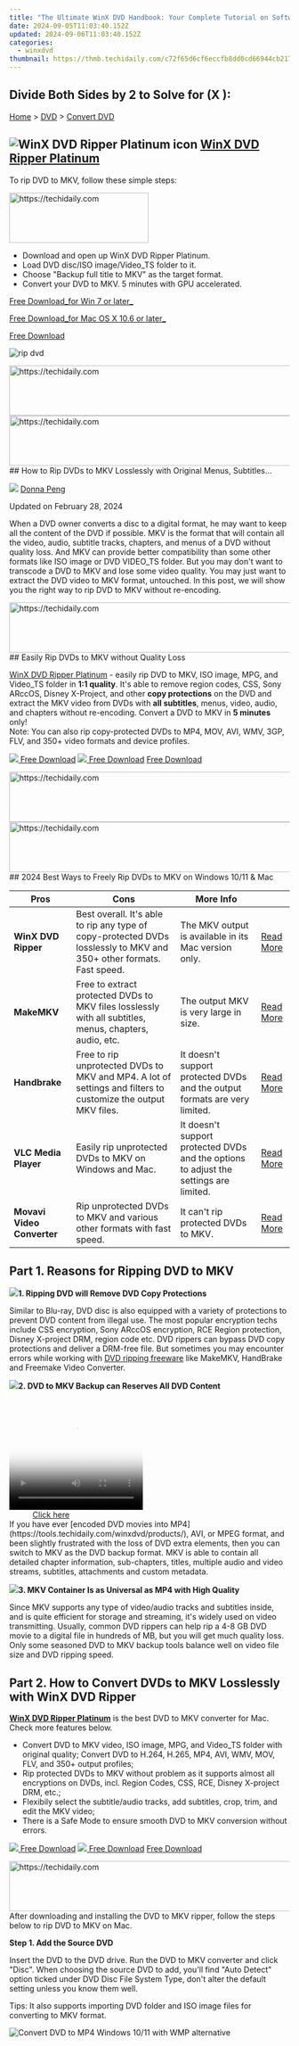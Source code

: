 ```yaml
---
title: "The Ultimate WinX DVD Handbook: Your Complete Tutorial on Software Utilization and Features"
date: 2024-09-05T11:03:40.152Z
updated: 2024-09-06T11:03:40.152Z
categories:
  - winxdvd
thumbnail: https://thmb.techidaily.com/c72f65d6cf6eccfb8dd0cd66944cb2172744b7375f3b2c967f4222ce690bc4fc.jpg
---
```


## Divide Both Sides by 2 to Solve for \(X \):

[Home](https://tools.techidaily.com/winxdvd/products/) \> [DVD](https://tools.techidaily.com/winxdvd/products/) \> [Convert DVD](https://tools.techidaily.com/winxdvd/products/)

## ![WinX DVD Ripper Platinum icon](https://www.winxdvd.com/resource/../seoimg/icon2.png) [WinX DVD Ripper Platinum](https://tools.techidaily.com/winxdvd/products/)   
To rip DVD to MKV, follow these simple steps: 
<!-- affiliate ads begin -->
<a href="https://aligracehair.sjv.io/c/5597632/2135398/19272" target="_top" id="2135398">
  <img src="//a.impactradius-go.com/display-ad/19272-2135398" border="0" alt="https://techidaily.com" width="250" height="90"/>
</a>
<img height="0" width="0" src="https://aligracehair.sjv.io/i/5597632/2135398/19272" style="position:absolute;visibility:hidden;" border="0" />
<!-- affiliate ads end -->

* Download and open up WinX DVD Ripper Platinum.
* Load DVD disc/ISO image/Video\_TS folder to it.
* Choose "Backup full title to MKV" as the target format.
* Convert your DVD to MKV. 5 minutes with GPU accelerated.

[Free Download_for Win 7 or later_](https://tools.techidaily.com/winxdvd/products/) 

[Free Download_for Mac OS X 10.6 or later_](https://tools.techidaily.com/winxdvd/products/) 

[Free Download](https://tools.techidaily.com/winxdvd/products/) 

![rip dvd](https://www.winxdvd.com/resource/../seo-img/general-img/seobanner-dvd.png) 

<!-- affiliate ads begin -->
<a href="https://wigfever.sjv.io/c/5597632/2014851/22899" target="_top" id="2014851">
  <img src="//a.impactradius-go.com/display-ad/22899-2014851" border="0" alt="https://techidaily.com" width="728" height="90"/>
</a>
<img height="0" width="0" src="https://wigfever.sjv.io/i/5597632/2014851/22899" style="position:absolute;visibility:hidden;" border="0" />
<!-- affiliate ads end -->


<!-- affiliate ads begin -->
<a href="https://ephamedtechinc.pxf.io/c/5597632/2137203/26400" target="_top" id="2137203">
  <img src="//a.impactradius-go.com/display-ad/26400-2137203" border="0" alt="https://techidaily.com" width="728" height="90"/>
</a>
<img height="0" width="0" src="https://ephamedtechinc.pxf.io/i/5597632/2137203/26400" style="position:absolute;visibility:hidden;" border="0" />
<!-- affiliate ads end -->
## How to Rip DVDs to MKV Losslessly with Original Menus, Subtitles...

![](https://www.winxdvd.com/resource/../seo-img/general-img/face-dp-111.png) [Donna Peng](https://tools.techidaily.com/winxdvd/products/) 

Updated on February 28, 2024 

When a DVD owner converts a disc to a digital format, he may want to keep all the content of the DVD if possible. MKV is the format that will contain all the video, audio, subtitle tracks, chapters, and menus of a DVD without quality loss. And MKV can provide better compatibility than some other formats like ISO image or DVD VIDEO\_TS folder. But you may don't want to transcode a DVD to MKV and lose some video quality. You may just want to extract the DVD video to MKV format, untouched. In this post, we will show you the right way to rip DVD to MKV without re-encoding.

<!-- affiliate ads begin -->
<a href="https://appsumo.8odi.net/c/5597632/2132160/7443" target="_top" id="2132160">
  <img src="//a.impactradius-go.com/display-ad/7443-2132160" border="0" alt="https://techidaily.com" width="600" height="90"/>
</a>
<img height="0" width="0" src="https://appsumo.8odi.net/i/5597632/2132160/7443" style="position:absolute;visibility:hidden;" border="0" />
<!-- affiliate ads end -->
## Easily Rip DVDs to MKV without Quality Loss 

[WinX DVD Ripper Platinum](https://tools.techidaily.com/winxdvd/products/) \- easily rip DVD to MKV, ISO image, MPG, and Video\_TS folder in **1:1 quality**. It's able to remove region codes, CSS, Sony ARccOS, Disney X-Project, and other **copy protections** on the DVD and extract the MKV video from DVDs with **all subtitles**, menus, video, audio, and chapters without re-encoding. Convert a DVD to MKV in **5 minutes** only!   
Note: You can also rip copy-protected DVDs to MP4, MOV, AVI, WMV, 3GP, FLV, and 350+ video formats and device profiles. 

[![](https://www.winxdvd.com/resource/../seoimg/win.png) Free Download](https://tools.techidaily.com/winxdvd/products/) [![](https://www.winxdvd.com/resource/../seoimg/mac.png) Free Download](https://tools.techidaily.com/winxdvd/products/) [Free Download](https://tools.techidaily.com/winxdvd/products/) 

<!-- affiliate ads begin -->
<a href="https://aidotcom.pxf.io/c/5597632/2134503/19576" target="_top" id="2134503">
  <img src="//a.impactradius-go.com/display-ad/19576-2134503" border="0" alt="https://techidaily.com" width="728" height="90"/>
</a>
<img height="0" width="0" src="https://aidotcom.pxf.io/i/5597632/2134503/19576" style="position:absolute;visibility:hidden;" border="0" />
<!-- affiliate ads end -->
<!-- affiliate ads begin -->
<a href="https://ephamedtechinc.pxf.io/c/5597632/2136622/26400" target="_top" id="2136622">
  <img src="//a.impactradius-go.com/display-ad/26400-2136622" border="0" alt="https://techidaily.com" width="728" height="90"/>
</a>
<img height="0" width="0" src="https://ephamedtechinc.pxf.io/i/5597632/2136622/26400" style="position:absolute;visibility:hidden;" border="0" />
<!-- affiliate ads end -->
## 2024 Best Ways to Freely Rip DVDs to MKV on Windows 10/11 & Mac

| Pros                       | Cons                                                                                                                 | More Info                                                                             |                                                          |
| -------------------------- | -------------------------------------------------------------------------------------------------------------------- | ------------------------------------------------------------------------------------- | -------------------------------------------------------- |
| **WinX DVD Ripper**        | Best overall. It's able to rip any type of copy-protected DVDs losslessly to MKV and 350+ other formats. Fast speed. | The MKV output is available in its Mac version only.                                  | [Read More](https://tools.techidaily.com/winxdvd/products/)      |
| **MakeMKV**                | Free to extract protected DVDs to MKV files losslessly with all subtitles, menus, chapters, audio, etc.              | The output MKV is very large in size.                                                 | [Read More](https://tools.techidaily.com/winxdvd/products/)   |
| **Handbrake**              | Free to rip unprotected DVDs to MKV and MP4\. A lot of settings and filters to customize the output MKV files.       | It doesn't support protected DVDs and the output formats are very limited.            | [Read More](https://tools.techidaily.com/winxdvd/products/) |
| **VLC Media Player**       | Easily rip unprotected DVDs to MKV on Windows and Mac.                                                               | It doesn't support protected DVDs and the options to adjust the settings are limited. | [Read More](https://tools.techidaily.com/winxdvd/products/)       |
| **Movavi Video Converter** | Rip unprotected DVDs to MKV and various other formats with fast speed.                                               | It can't rip protected DVDs to MKV.                                                   | [Read More](https://tools.techidaily.com/winxdvd/products/)    |

## Part 1\. Reasons for Ripping DVD to MKV

**![](https://www.winxdvd.com/resource/../seo-img/general-img/a11.png)1\. Ripping DVD will Remove DVD Copy Protections** 

Similar to Blu-ray, DVD disc is also equipped with a variety of protections to prevent DVD content from illegal use. The most popular encryption techs include CSS encryption, Sony ARccOS encryption, RCE Region protection, Disney X-project DRM, region code etc. DVD rippers can bypass DVD copy protections and deliver a DRM-free file. But sometimes you may encounter errors while working with [DVD ripping freeware](https://tools.techidaily.com/winxdvd/products/) like MakeMKV, HandBrake and Freemake Video Converter. 

**![](https://www.winxdvd.com/resource/../seo-img/general-img/a10.png)2\. DVD to MKV Backup can Reserves All DVD Content** 

<!-- affiliate ads begin -->
<span id="1304647">
					<video width="240" height="200" style="cursor:pointer"
           poster="//a.impactradius-go.com/display-clicktoplayimage/1304647.png"
           onclick="if(!this.playClicked){this.play();this.setAttribute('controls',true);this.playClicked=true;}">
	   <source src="//a.impactradius-go.com/display-ad/15852-1304647">
	   <img src="//a.impactradius-go.com/display-clicktoplayimage/1304647.png" style="border: none; height: 100%; width: 100%; object-fit: contain">
	</video>
	<div style="width:150px;text-align:center"><a href="javascript:window.open(decodeURIComponent('https%3A%2F%2Fthefitville.pxf.io%2Fc%2F5597632%2F1304647%2F15852'), '_blank');void(0);">Click here</a></div>
</span>
<img height="0" width="0" src="https://imp.pxf.io/i/5597632/1304647/15852" style="position:absolute;visibility:hidden;" border="0" />
<!-- affiliate ads end -->
If you have ever [encoded DVD movies into MP4](https://tools.techidaily.com/winxdvd/products/), AVI, or MPEG format, and been slightly frustrated with the loss of DVD extra elements, then you can switch to MKV as the DVD backup format. MKV is able to contain all detailed chapter information, sub-chapters, titles, multiple audio and video streams, subtitles, attachments and custom metadata.

**![](https://www.winxdvd.com/resource/../seo-img/general-img/a7.png)3\. MKV Container Is as Universal as MP4 with High Quality** 

Since MKV supports any type of video/audio tracks and subtitles inside, and is quite efficient for storage and streaming, it's widely used on video transmitting. Usually, common DVD rippers can help rip a 4-8 GB DVD movie to a digital file in hundreds of MB, but you will get much quality loss. Only some seasoned DVD to MKV backup tools balance well on video file size and DVD ripping speed.

## Part 2\. How to Convert DVDs to MKV Losslessly with WinX DVD Ripper

[**WinX DVD Ripper Platinum**](https://tools.techidaily.com/winxdvd/products/) is the best DVD to MKV converter for Mac. Check more features below.

* Convert DVD to MKV video, ISO image, MPG, and Video\_TS folder with original quality; Convert DVD to H.264, H.265, MP4, AVI, WMV, MOV, FLV, and 350+ output profiles;
* Rip protected DVDs to MKV without problem as it supports almost all encryptions on DVDs, incl. Region Codes, CSS, RCE, Disney X-project DRM, etc.;
* Flexibily select the subtitle/audio tracks, add subtitles, crop, trim, and edit the MKV video;
* There is a Safe Mode to ensure smooth DVD to MKV conversion without errors.

[![](https://www.winxdvd.com/resource/../seoimg/win.png) Free Download](https://tools.techidaily.com/winxdvd/products/) [![](https://www.winxdvd.com/resource/../seoimg/mac.png) Free Download](https://tools.techidaily.com/winxdvd/products/) [Free Download](https://tools.techidaily.com/winxdvd/products/) 

<!-- affiliate ads begin -->
<a href="https://unicoeye.pxf.io/c/5597632/2121331/18498" target="_top" id="2121331">
  <img src="//a.impactradius-go.com/display-ad/18498-2121331" border="0" alt="https://techidaily.com" width="728" height="90"/>
</a>
<img height="0" width="0" src="https://unicoeye.pxf.io/i/5597632/2121331/18498" style="position:absolute;visibility:hidden;" border="0" />
<!-- affiliate ads end -->
After downloading and installing the DVD to MKV ripper, follow the steps below to rip DVD to MKV on Mac.

**Step 1\. Add the Source DVD** 

 Insert the DVD to the DVD drive. Run the DVD to MKV converter and click "Disc". When choosing the source DVD to add, you'll find "Auto Detect" option ticked under DVD Disc File System Type, don't alter the default setting unless you know them well.

Tips: It also supports importing DVD folder and ISO image files for converting to MKV format.

![Convert DVD to MP4 Windows 10/11 with WMP alternative](https://www.winxdvd.com/resource/../seo-img/dvd-ripper/drp-interface-700.jpg) 

<!-- affiliate ads begin -->
<span id="1424529">
					<video width="864" height="1536" style="cursor:pointer"
           poster="//a.impactradius-go.com/display-clicktoplayimage/1424529.png"
           onclick="if(!this.playClicked){this.play();this.setAttribute('controls',true);this.playClicked=true;}">
	   <source src="//a.impactradius-go.com/display-ad/16446-1424529">
	   <img src="//a.impactradius-go.com/display-clicktoplayimage/1424529.png" style="border: none; height: 100%; width: 100%; object-fit: contain">
	</video>
	<div style="width:540px;text-align:center"><a href="javascript:window.open(decodeURIComponent('https%3A%2F%2Flaganoo.pxf.io%2Fc%2F5597632%2F1424529%2F16446'), '_blank');void(0);">Click here</a></div>
</span>
<img height="0" width="0" src="https://imp.pxf.io/i/5597632/1424529/16446" style="position:absolute;visibility:hidden;" border="0" />
<!-- affiliate ads end -->
**Step 2\. Choose MKV as Target Format**

After the DVD content is fully imported, the ripper will bypass copy protection and right check main title automatically. What you need to do is to define target format: Output Profile -> DVD Backup -> Backup full title to MKV. As the interface shows, it will back up all videos, audios and subtitles.

![Rip DVD to MKV without losing quality](https://www.winxdvd.com/resource/../seo-img/dvd-ripper/dvd-to-mkv-700.jpg) 

<!-- affiliate ads begin -->
<a href="https://appsumo.8odi.net/c/5597632/2123727/7443" target="_top" id="2123727">
  <img src="//a.impactradius-go.com/display-ad/7443-2123727" border="0" alt="https://techidaily.com" width="728" height="90"/>
</a>
<img height="0" width="0" src="https://appsumo.8odi.net/i/5597632/2123727/7443" style="position:absolute;visibility:hidden;" border="0" />
<!-- affiliate ads end -->
**Step 3\. Edit the MKV video (optional)**

 Click the Edit button, and then you'll be able to trim, crop, expand, and add external subtitle. For example, if the subtitles in the language you want is missing, you can click Subtitle> Enable subtitle > External subtitle file > "Add" to [add an external .srt file to DVD video](https://tools.techidaily.com/winxdvd/products/). 

![WinX DVD Ripper Platinum - Edit](https://www.winxdvd.com/resource/../seo-img/dvd-ripper/edit-add-external-subtitle-700.jpg) 

<!-- affiliate ads begin -->
<a href="https://zebaoaffiliateprogram.pxf.io/c/5597632/2137974/21526" target="_top" id="2137974">
  <img src="//a.impactradius-go.com/display-ad/21526-2137974" border="0" alt="https://techidaily.com" width="728" height="90"/>
</a>
<img height="0" width="0" src="https://zebaoaffiliateprogram.pxf.io/i/5597632/2137974/21526" style="position:absolute;visibility:hidden;" border="0" />
<!-- affiliate ads end -->
**Step 4\. Start DVD to MKV Ripping**

If you do not have other advanced and personalized settings, just hit "**RUN**" to beging DVD to MKV ripping. To ensure a stable DVD to MKV ripping process with no error, you're suggested to choose "**Safe Mode**".

**Sick of too Many Words? Watch YouTube Video Tutorial to Rip DVD to MKV**

_Disclaimer: Digiarty Software does not advocate ripping commercial DVDs for any illegal purpose. You're suggested to refer to the [DVD copyright laws](https://tools.techidaily.com/winxdvd/products/) in your country before doing so._ 

## Part 3\. How to Rip DVD to MKV with MakeMKV

[**MakeMKV**](https://www.makemkv.com/) is the first choice of many users when it comes to extracting MKV from a DVD without quality loss. This tool is specially designed to convert Blu-ray and DVD disc to MKV format. It will rip DVD to MKV with all video and audio tracks, chapters information, and all meta information. It works fast because it doesn't transcode video, just extract. More importantly, it's able to remove copy protections from DVD and Blu-ray discs, so that it's the best solution to free rip protected DVDs to MKV losslessly. 

The disadvantage is that it will export a super large MKV file. An lossless MKV file from a DVD will take about 4-8 GB. So make sure the hard drive on your computer has enough free space. 

Now let's download MakeMKV and learn how to convert DVD to MKV with MakeMKV.

**Step 1.** Insert target DVD into your DVD drive. Launch MakeMKV and click the DVD to hard drive button to import the DVD.

![Extract DVD to MKV with MakeMKV](https://www.winxdvd.com/resource/../seo-img/dvd-ripper/makemkv-open-dvd.jpg) 

**Step 2.** Select the titles, audios, and subtitles you want to preserve.

![Rip DVD to MKV with MakeMKV](https://www.winxdvd.com/resource/../seo-img/dvd-ripper/makemkv-select-titles-audios-subtitles.jpg) 

**Step 3.** Specify an output folder to store the resulting MKV file.

**Step 4.** Hit Make MKV button to begin ripping DVD to MKV. 

While ripping DVD with MakeMKV, you may encounter errors like DVD failed to open, backup option greyed out for DVD, A/V out of sync, crashes, missing beginning, etc. This is because MakeMKV doesn't support some copy protections. In this case, you can give WinX DVD Ripper a try. Among all the DVD rippers, WinX DVD Ripper is the strongest one to decrypt DVD. 

## Part 4\. How to Rip DVD to MKV with HandBrake

[**HandBrake**](https://handbrake.fr/) is one of the most puplar choices to free convert DVD to MKV and MP4 on Windows and Mac. It supports DVDs, Blu-rays, ISO images, Video\_TS folder, and various video files. You can use Handbrake to rip DVDs to MKV in HEVC, H.264, MPEG-4, and VP8/9\. It provides stable ripping performance and there are a lot of settings that help you adjust the output. There are also hardware encoder for MKV outputs that can deliver fast ripping speed. 

However, HandBrake can't handle copy-protected DVDs on its own. You need a third-party tool called libdvdcss for Handbrake to recognize encrypted discs. 

First of all, let's learn how to download and install libdvdcss for Handbrake:

* Go the [VideoLan official site](http://download.videolan.org/pub/libdvdcss/)and download the latest libdvdcss.
* After the libdvdcss-2.dll is downloaded, copy and paste it to the Handbrake folder in "C:\\Program Files\\HandBrake". Then you can use Handbrake to rip protected DVDs to MKV. If you're still not clear with the download process, see how to [install libdvdcss for Handbrake.](https://tools.techidaily.com/winxdvd/products/)

![Rip DVD to MKV with HandBrake and libdvdcss](https://www.winxdvd.com/resource/../seo-img/handbrake-troubleshoot-tips/libdvdcss.jpg) 

<!-- affiliate ads begin -->
<a href="https://ephamedtechinc.pxf.io/c/5597632/2137212/26400" target="_top" id="2137212">
  <img src="//a.impactradius-go.com/display-ad/26400-2137212" border="0" alt="https://techidaily.com" width="728" height="90"/>
</a>
<img height="0" width="0" src="https://ephamedtechinc.pxf.io/i/5597632/2137212/26400" style="position:absolute;visibility:hidden;" border="0" />
<!-- affiliate ads end -->
After you finish the installation of HandBrake and libdvdcss, you can follow the steps to rip DVD to MKV with HandBrake.

**Step 1.** Put target DVD to your optical drive. Open HandBrake and select your DVD. Then, HandBrake will scan DVD titles.

**Step 2.** Select the title and chapters you want to convert to MKV.

![Rip DVD to MKV with HandBrake](https://www.winxdvd.com/resource/../seo-img/dvd-ripper/rip-dvd-to-mkv-with-handbrake.jpg) 

**Step 3.** Click Preset > Matroska, and then choose a MKV format. You're commended to choose H.264 MKV 480p30 for NTSC DVD and H.264 MKV 576P25 for PAL DVD.

**Step 4.** Hit Start Encode button to begin ripping DVD to MKV. Note: HandBrake will decode the DVD and re-encode the video into MKV in H264, H265, or other codecs, during which quality loss will happen.

## Part 5\. How to Rip DVD to MKV with VLC

The famous media player VLC offers the ability to convert DVDs to MKV and various other formats. Some users may already have it on their computer. So there's a good chance that you don't need to get extra software to rip DVDs to MKV. 

However, there are things you need to know when ripping DVDs to MKV using VLC. VLC doesn't support DVDs with copy protections, though it has no problem playing them. You don't have many options to control the outputp quality or settings. VLC is not the best DVD to MKV converting solution, but it will work if you have only a few of DVDs to rip. 

Now let's learn how to rip DVDs to MKV usingi VLC? 

**Step 1.** If you haven't already installed VLC Media Player, you can get it from VideoLan website. Then insert the source DVD into your computer's disc drive and open VLC. 

**Step 2.** From the top menu bar, click Media and then choose Convert/Save. Then click on the Disc tab to select and load your DVD. Then you need to:

* Check the "No disc menus" box to avoid VLC makeing mistakes with the DVD menus.
* If you need to rip a protected DVD, here is a workaround. Play the DVD using a DVD player and mark down the correct DVD title. Then enter the DVD title and chapter in VLC under Starting Position. But this method doesn't work all the time.

![VLC protected DVD to MKV](https://www.winxdvd.com/resource/../seo-img/dvd-ripper/rip-chapters-off-dvd-vlc.jpg) 

**Step 3.** Click the Convert/Save button and then you'll need to select the output profile. Open the Profile dropdown menu and check if there is an MKV profile. By default, VLC will choose to rip DVDs to "Video - H.264 + MP3 (MP4)". If there is no MKV option, click the gear button next to it and under Encapsulation, choose MKV and save it. 

**Step 4.** Choose an output destination folder and then click Start. VLC will then begin ripping DVDs to MKV. 

![Rip DVD to MKV with VLC](https://www.winxdvd.com/resource/../seo-img/rip-dvd-mp4/vlc-output.jpg) 

<!-- affiliate ads begin -->
<a href="https://ephamedtechinc.pxf.io/c/5597632/2136626/26400" target="_top" id="2136626">
  <img src="//a.impactradius-go.com/display-ad/26400-2136626" border="0" alt="https://techidaily.com" width="728" height="90"/>
</a>
<img height="0" width="0" src="https://ephamedtechinc.pxf.io/i/5597632/2136626/26400" style="position:absolute;visibility:hidden;" border="0" />
<!-- affiliate ads end -->
## Part 6\. How to Rip DVD to MKV with Movavi Video Converter

Movavi Video Converter is a versatile video converter which has the function to rip a DVD into MKV and various other formats. As a video converter, there are many tools to compress the video, adjust colors, insert effects, enhance the video quality, and more. You can rely on its reliable ripping performance. However, this DVD to MKV ripper doesn't support copy protections. And it you need to rip an unprotected DVD to MKV, there are many free alternatives. 

Now let's learn how to rip DVDs to MKV usingi Movavi Video Converter? 

**Step 1\.** Download and install the DVD to MKV converter on Windows or Mac. Then insert the source DVD into your computer. 

**Step 2.** Open the program and click the Add Media button in the upper left corner and select Open DVD.

**Step 3.** Open the Video tab at the bottom of the window and find the MKV category. Expand the list and choose one of the MKV presets. 

**Step 4.** Click Convert to start ripping DVDs to MKV. 

![rip DVDs to MKV Movavi](https://www.winxdvd.com/resource/../seo-img/dvd-ripper/movavi-700.jpg) 

## In Conclusion

DVD to MKV converters play a valuable role in the digital transformation of physical media. These converters provide users with a convenient and efficient way to convert DVD content into the widely supported MKV format, preserving both video and audio quality. The flexibility offered by MKV, including support for multiple audio and subtitle tracks, makes it a popular choice for users looking to create digital backups or enjoy their DVD content on various devices. Let's select the best fit DVD to MKV converter and start converting DVD to MKV right now!

#### Continue Reading...

* [6 Ways to Convert DVD to MP4 on Mac for Free](https://tools.techidaily.com/winxdvd/products/) ![](https://www.winxdvd.com/resource/../seoimg/icon1.png)
* [Top 10 Free DVD Players for Windows 10/11](https://tools.techidaily.com/winxdvd/products/) ![](https://www.winxdvd.com/resource/../seoimg/icon1.png)
<!-- affiliate ads begin -->
<a href="https://ephamedtechinc.pxf.io/c/5597632/2139322/26400" target="_top" id="2139322">
  <img src="//a.impactradius-go.com/display-ad/26400-2139322" border="0" alt="https://techidaily.com" width="728" height="90"/>
</a>
<img height="0" width="0" src="https://ephamedtechinc.pxf.io/i/5597632/2139322/26400" style="position:absolute;visibility:hidden;" border="0" />
<!-- affiliate ads end -->
* [Best Preset Settings for HandBrake DVD to MP4](https://tools.techidaily.com/winxdvd/products/) ![](https://www.winxdvd.com/resource/../seoimg/icon1.png)
<!-- affiliate ads begin -->
<a href="https://appsumo.8odi.net/c/5597632/2137394/7443" target="_top" id="2137394">
  <img src="//a.impactradius-go.com/display-ad/7443-2137394" border="0" alt="https://techidaily.com" width="600" height="90"/>
</a>
<img height="0" width="0" src="https://appsumo.8odi.net/i/5597632/2137394/7443" style="position:absolute;visibility:hidden;" border="0" />
<!-- affiliate ads end -->
* [\[2024\] How to Free Convert DVD Video\_TS to MP4](https://tools.techidaily.com/winxdvd/products/) ![](https://www.winxdvd.com/resource/../seoimg/icon1.png)

<!-- affiliate ads begin -->
<a href="https://appsumo.8odi.net/c/5597632/2118311/7443" target="_top" id="2118311">
  <img src="//a.impactradius-go.com/display-ad/7443-2118311" border="0" alt="https://techidaily.com" width="728" height="90"/>
</a>
<img height="0" width="0" src="https://appsumo.8odi.net/i/5597632/2118311/7443" style="position:absolute;visibility:hidden;" border="0" />
<!-- affiliate ads end -->
<ins class="adsbygoogle"
     style="display:block"
     data-ad-format="autorelaxed"
     data-ad-client="ca-pub-7571918770474297"
     data-ad-slot="1223367746"></ins>



<ins class="adsbygoogle"
     style="display:block"
     data-ad-client="ca-pub-7571918770474297"
     data-ad-slot="8358498916"
     data-ad-format="auto"
     data-full-width-responsive="true"></ins>

<span class="atpl-alsoreadstyle">Also read:</span>
<div><ul>
<li><a href="https://facebook-video-content.techidaily.com/new-2024-approved-directing-tiktok-video-viewers-to-facebook-pages/"><u>[New] 2024 Approved  Directing TikTok Video Viewers to Facebook Pages</u></a></li>
<li><a href="https://video-capture.techidaily.com/new-2024-approved-infinite-playground-top-10-affordable-online-adventures/"><u>[New] 2024 Approved  Infinite Playground  Top 10 Affordable Online Adventures</u></a></li>
<li><a href="https://article-helps.techidaily.com/new-in-2024-crafting-memorable-content-with-personalized-gifs/"><u>[New] In 2024, Crafting Memorable Content with Personalized GIFS</u></a></li>
<li><a href="https://article-tips.techidaily.com/new-in-2024-essential-guide-to-top-16-free-video-enthusiasts/"><u>[New] In 2024, Essential Guide to Top 16 Free Video Enthusiasts</u></a></li>
<li><a href="https://instagram-video-files.techidaily.com/new-in-2024-step-by-step-instagram-videos-that-wow-viewers/"><u>[New] In 2024, Step-by-Step  Instagram Videos that Wow Viewers</u></a></li>
<li><a href="https://extra-approaches.techidaily.com/new-skys-new-choreographer-gopro-karma-takes-center-stage/"><u>[New] Sky's New Choreographer  GoPro Karma Takes Center Stage</u></a></li>
<li><a href="https://facebook-record-videos.techidaily.com/updated-diy-unleashing-creative-power-in-animation-effects-for-2024/"><u>[Updated] DIY  Unleashing Creative Power in Animation Effects for 2024</u></a></li>
<li><a href="https://tiktok-clips.techidaily.com/updated-step-into-the-world-of-aplus-tiktok-videos-with-designed-video-templates/"><u>[Updated] Step Into the World of A+ TikTok Videos with Designed Video Templates</u></a></li>
<li><a href="https://solve-outstanding.techidaily.com/202-4mac/"><u>【限界なし】評判の良い202 4年Mac動画変換ツールを無料で見つける方法：初心者対象最高レベルガイド！</u></a></li>
<li><a href="https://solve-outstanding.techidaily.com/40-ecobuds-by-skullcandy-exceptional-sound-and-eco-friendly-features-reviewed/"><u>$40 EcoBuds by Skullcandy - Exceptional Sound & Eco-Friendly Features Reviewed!</u></a></li>
<li><a href="https://on-screen-recording.techidaily.com/2024-approved-exploring-minecrafts-eastern-cottage-ideas/"><u>2024 Approved  Exploring Minecraft's Eastern Cottage Ideas</u></a></li>
<li><a href="https://some-techniques.techidaily.com/2024-approved-exploring-the-essentials-in-av1-compression/"><u>2024 Approved  Exploring the Essentials in AV1 Compression</u></a></li>
<li><a href="https://some-techniques.techidaily.com/2024-approved-finns-fiscal-flow-income-insights-from-youtube-icon/"><u>2024 Approved  Finn's Fiscal Flow  Income Insights From YouTube Icon</u></a></li>
<li><a href="https://visual-screen-recording.techidaily.com/2024-approved-mastering-skype-recording-obs-integration-guide/"><u>2024 Approved  Mastering Skype Recording  OBS Integration Guide</u></a></li>
<li><a href="https://desktop-recording.techidaily.com/2024-approved-quick-and-cool-xbox-snapshots-a-gamers-bible/"><u>2024 Approved  Quick & Cool Xbox Snapshots  A Gamers' Bible</u></a></li>
<li><a href="https://vp-tips.techidaily.com/2024-approved-unveiling-the-secrets-to-blurring-iphone-photos-a-comprehensive-guide/"><u>2024 Approved  Unveiling the Secrets to Blurring iPhone Photos  A Comprehensive Guide</u></a></li>
<li><a href="https://solve-outstanding.techidaily.com/1724766039450-macxdvd-digiarty/"><u>公式サポート: MacXDVDを買う方法と製品リスト - Digiarty 追加情報</u></a></li>
<li><a href="https://solve-outstanding.techidaily.com/firefox/"><u>日本語版ビデオダウンロードヘルパーを使い始める - Firefox用アドオンの保存方法</u></a></li>
<li><a href="https://instagram-video-files.techidaily.com/a-comprehensive-guide-to-crop-your-video-for-instagram-for-2024/"><u>A Comprehensive Guide to Crop Your Video for Instagram for 2024</u></a></li>
<li><a href="https://solve-outstanding.techidaily.com/accelerate-your-iphone-xs-speed-a-comprehensive-guide-with-the-top-10-optimization-tricks-for-ios-users/"><u>Accelerate Your iPhone X's Speed: A Comprehensive Guide with the Top 10 Optimization Tricks for iOS Users</u></a></li>
<li><a href="https://solve-outstanding.techidaily.com/backup-iphone-con-mac-come-proteggere-le-tue-canzoni-video-e-fotografie-sul-tuo-computer-apple/"><u>Backup iPhone Con Mac: Come Proteggere Le Tue Canzoni, Video E Fotografie Sul Tuo Computer Apple</u></a></li>
<li><a href="https://solve-outstanding.techidaily.com/bonnes-affaires-en-line-profitez-des-offres-reductions-pour-vos-achats-sur-macx-mediatrans/"><u>Bonnes Affaires En Line: Profitez Des Offres Reductions Pour Vos Achats Sur MacX MediaTrans</u></a></li>
<li><a href="https://pokemon-go-android.techidaily.com/catchemall-celebrate-national-pokemon-day-with-virtual-location-on-poco-x6-drfone-by-drfone-virtual-android/"><u>CatchEmAll Celebrate National Pokémon Day with Virtual Location On Poco X6 | Dr.fone</u></a></li>
<li><a href="https://solve-outstanding.techidaily.com/comprehensive-evaluation-of-the-rotating-ipad-holder-by-plugable-your-kitchen-companion-the-stand1/"><u>Comprehensive Evaluation of the Rotating iPad Holder by Plugable: Your Kitchen Companion, the STAND1</u></a></li>
<li><a href="https://solve-outstanding.techidaily.com/comprehensive-netgear-orbi-rbk2250-orbr-tri-band-system-assessment-experience-real-gigabit-wifi-performance/"><u>Comprehensive Netgear Orbi RBK2250-OR.BR Tri-Band System Assessment - Experience Real Gigabit WiFi Performance</u></a></li>
<li><a href="https://solve-outstanding.techidaily.com/comprehensive-review-of-the-nomad-65w-all-in-one-charger-for-apple-watch-editions/"><u>Comprehensive Review of the Nomad 65W All-in-One Charger for Apple Watch Editions</u></a></li>
<li><a href="https://solve-outstanding.techidaily.com/discover-the-top-10-free-platforms-for-downloading-movies-without-breaking-laws/"><u>Discover the Top 10 Free Platforms for Downloading Movies Without Breaking Laws</u></a></li>
<li><a href="https://solve-outstanding.techidaily.com/download-super-bowl-2021-highlights-and-full-game-for-free-watch-offline/"><u>Download Super Bowl 2021 Highlights & Full Game for Free - Watch Offline</u></a></li>
<li><a href="https://android-location.techidaily.com/easy-ways-to-manage-your-vivo-y28-5g-location-settings-drfone-by-drfone-virtual/"><u>Easy Ways to Manage Your Vivo Y28 5G Location Settings | Dr.fone</u></a></li>
<li><a href="https://solve-outstanding.techidaily.com/ecco-come-trovare-e-godere-dei-migliori-contenuti-streaming-su-mac-con-apple-tv/"><u>Ecco Come Trovare E Godere Dei Migliori Contenuti Streaming Su Mac Con Apple TV</u></a></li>
<li><a href="https://solve-outstanding.techidaily.com/effortless-guide-cropping-videos-using-quicktime-on-a-mac/"><u>Effortless Guide: Cropping Videos Using QuickTime on a Mac</u></a></li>
<li><a href="https://tech-revival.techidaily.com/elevate-your-dandd-experience-with-the-power-of-chatgpt-for-interactive-quests/"><u>Elevate Your D&D Experience with the Power of ChatGPT for Interactive Quests</u></a></li>
<li><a href="https://solve-outstanding.techidaily.com/erfahrene-workarounds-zur-behebung-der-bekanntesten-probleme-bei-iphones-und-ipads-mit-ios-niveau-11/"><u>Erfahrene Workarounds Zur Behebung Der Bekanntesten Probleme Bei iPhones Und iPads Mit iOS Niveau 11</u></a></li>
<li><a href="https://extra-lessons.techidaily.com/examining-the-tech-in-djis-phantom-3-prototype/"><u>Examining the Tech in DJI's Phantom 3 Prototype</u></a></li>
<li><a href="https://solve-outstanding.techidaily.com/exploring-the-capabilities-of-the-dell-inspiron-16-plus-7630-impressive-specs-meet-budget-friendly-pricing/"><u>Exploring the Capabilities of the Dell Inspiron 16 Plus (7630) - Impressive Specs Meet Budget-Friendly Pricing</u></a></li>
<li><a href="https://solve-outstanding.techidaily.com/fix-rapidly-resolving-itunes-failed-to-backup-iphone-due-to-error-problem/"><u>Fix Rapidly: Resolving 'iTunes Failed to Backup iPhone Due to Error' Problem</u></a></li>
<li><a href="https://solve-outstanding.techidaily.com/fixing-disc-jams-on-macos-a-step-by-step-guide-to-eject-a-trapped-cd-or-dvd-from-external-drives/"><u>Fixing Disc Jams on macOS: A Step-by-Step Guide to Eject a Trapped CD or DVD From External Drives</u></a></li>
<li><a href="https://solve-outstanding.techidaily.com/harnessing-the-power-of-streamed-media-and-educational-videos-online/"><u>Harnessing the Power of Streamed Media and Educational Videos Online</u></a></li>
<li><a href="https://some-knowledge.techidaily.com/hololens-review-unleashing-virtual-potential-with-microsoft-for-2024/"><u>HoloLens Review – Unleashing Virtual Potential with Microsoft for 2024</u></a></li>
<li><a href="https://phone-solutions.techidaily.com/honor-data-retrieval-tool-restore-lost-data-from-honor-magic-v2-by-fonelab-android-recover-data/"><u>Honor Data Retrieval tool – restore lost data from Honor Magic V2</u></a></li>
<li><a href="https://blog-min.techidaily.com/how-to-recover-data-from-broken-iphone-15-pro-max-screen-stellar-by-stellar-data-recovery-ios-iphone-data-recovery/"><u>How to Recover Data from Broken iPhone 15 Pro Max Screen | Stellar</u></a></li>
<li><a href="https://tech-recovery.techidaily.com/how-to-unfreeze-a-macbook-air/"><u>How to Unfreeze a MacBook Air</u></a></li>
<li><a href="https://screen-mirror.techidaily.com/in-2024-3-methods-to-mirror-xiaomi-redmi-note-12-pro-5g-to-roku-drfone-by-drfone-android/"><u>In 2024, 3 Methods to Mirror Xiaomi Redmi Note 12 Pro 5G to Roku | Dr.fone</u></a></li>
<li><a href="https://ai-vdieo-software.techidaily.com/in-2024-adobe-premiere-pro-cs6-mac-version-free-download-tutorials-and-resources/"><u>In 2024, Adobe Premiere Pro CS6 Mac Version Free Download, Tutorials, and Resources</u></a></li>
<li><a href="https://some-approaches.techidaily.com/in-2024-toolwiz-photosapp-decoded-in-depth-analysis-of-2023-features/"><u>In 2024, Toolwiz PhotosApp Decoded - In-Depth Analysis of 2023 Features</u></a></li>
<li><a href="https://solve-outstanding.techidaily.com/in-depth-analysis-of-fairbuds-the-swappable-battery-earpods-from-fairphone-reviewing-acoustic-performance/"><u>In-Depth Analysis of Fairbuds: The Swappable Battery Earpods From Fairphone, Reviewing Acoustic Performance</u></a></li>
<li><a href="https://solve-outstanding.techidaily.com/in-depth-analysis-lenovos-supreme-tablet-contender-the-mighty-godzilla-in-the-digital-jungle/"><u>In-Depth Analysis: Lenovo's Supreme Tablet Contender - The Mighty 'Godzilla' In the Digital Jungle</u></a></li>
<li><a href="https://solve-outstanding.techidaily.com/iphone-not-powering-on-resolve-issues-arising-from-software-updates-accidents-and-moisture-exposure/"><u>IPhone Not Powering On? Resolve Issues Arising From Software Updates, Accidents, and Moisture Exposure</u></a></li>
<li><a href="https://solve-outstanding.techidaily.com/mac-oma-mp4-movmp3/"><u>Mac用音楽ファイル自由変換プログラム - Oma | MP4, MOVからMP3への免費変換</u></a></li>
<li><a href="https://solve-outstanding.techidaily.com/macx-imkvmaker-effortless-conversion-of-protected-dvds-into-secure-mkv-files/"><u>MacX iMKVmaker: Effortless Conversion of Protected DVDs Into Secure MKV Files</u></a></li>
<li><a href="https://solve-outstanding.techidaily.com/macx-mobile-apple-iosandroidgoogle/"><u>MacX Mobile 動画変換器: Apple製 iOS、Android、Googleデバイス対応の究極ビデオコンバートソフト</u></a></li>
<li><a href="https://solve-outstanding.techidaily.com/macxdvd-application-terms-of-use-and-data-protection-guidelines/"><u>MacXDVD Application Terms of Use & Data Protection Guidelines</u></a></li>
<li><a href="https://solve-outstanding.techidaily.com/macxdvd-ultimate-resource-hub-tips-and-tricks-for-seamless-dvd-video-transformation-adjustment-and-modification/"><u>MacXDVD Ultimate Resource Hub: Tips & Tricks for Seamless DVD Video Transformation, Adjustment & Modification</u></a></li>
<li><a href="https://tech-haven.techidaily.com/maintaining-discretion-and-trust-in-ai-conversations/"><u>Maintaining Discretion and Trust in AI Conversations</u></a></li>
<li><a href="https://techtrends.techidaily.com/mastering-repair-techniques-dealing-with-common-screen-line-problems-on-tvs/"><u>Mastering Repair Techniques: Dealing with Common Screen Line Problems on TVs</u></a></li>
<li><a href="https://solve-outstanding.techidaily.com/mastering-the-art-of-ergonomics-the-ultimate-assessment-of-secretlabs-titan-evo-softweave-plus-xl-for-gamers/"><u>Mastering the Art of Ergonomics: The Ultimate Assessment of SecretLab's TITAN Evo SoftWeave Plus XL for Gamers</u></a></li>
<li><a href="https://audio-editing.techidaily.com/maximizing-your-game-performance-a-guide-to-mastering-morphvox-voice-modification-in-live-streams/"><u>Maximizing Your Game Performance A Guide to Mastering Morphvox Voice Modification in Live Streams</u></a></li>
<li><a href="https://solve-outstanding.techidaily.com/optimizing-your-content-essential-tips-on-youtube-video-dimensions-and-formats/"><u>Optimizing Your Content: Essential Tips on YouTube Video Dimensions and Formats</u></a></li>
<li><a href="https://solve-outstanding.techidaily.com/professional-macx-hd-and-4k-video-transcoding-software-top-ranked-easy-to-use-video-converter/"><u>Professional MacX HD & 4K Video Transcoding Software: Top-Ranked Easy-to-Use Video Converter</u></a></li>
<li><a href="https://solve-outstanding.techidaily.com/pros-and-cons-of-apple-watch-series/"><u>Pros & Cons of Apple Watch Series</u></a></li>
<li><a href="https://solve-outstanding.techidaily.com/quick-guide-effortlessly-transforming-3d-videos-into-2d-with-just-a-single-click/"><u>Quick Guide: Effortlessly Transforming 3D Videos Into 2D with Just a Single Click!</u></a></li>
<li><a href="https://driver-error.techidaily.com/resolved-how-to-install-missing-drivers-on-your-windows-10-8-or-7-machine/"><u>Resolved: How to Install Missing Drivers on Your Windows 10, 8 or 7 Machine</u></a></li>
<li><a href="https://solve-outstanding.techidaily.com/skyrocketing-to-the-top-macx-dvd-ripper-pro-v55-slices-through-any-disc-with-lightning-speed/"><u>Skyrocketing to the Top - MacX DVD Ripper Pro V5.5 Slices Through Any Disc with Lightning Speed</u></a></li>
<li><a href="https://solve-outstanding.techidaily.com/step-by-step-tutorial-on-preparing-and-reformatting-a-macs-internal-and-external-drives-for-optimal-performance/"><u>Step-by-Step Tutorial on Preparing and Reformatting a Mac's Internal & External Drives for Optimal Performance</u></a></li>
<li><a href="https://win-able.techidaily.com/stop-google-chrome-from-crashing-effective-and-straightforward-solutions/"><u>Stop Google Chrome From Crashing: Effective and Straightforward Solutions</u></a></li>
<li><a href="https://solve-outstanding.techidaily.com/the-comprehensive-step-by-step-ios-17-upgrade-manual-mastering-the-iphones-latest-software/"><u>The Comprehensive Step-by-Step iOS 17 Upgrade Manual: Mastering the iPhone's Latest Software</u></a></li>
<li><a href="https://techidaily.com/the-way-to-recover-deleted-photos-on-motorola-moto-g04-without-backup-by-fonelab-android-recover-photos/"><u>The way to recover deleted photos on Motorola Moto G04 without backup.</u></a></li>
<li><a href="https://android-location-track.techidaily.com/top-5-tracking-apps-to-track-poco-m6-5g-without-them-knowing-drfone-by-drfone-virtual-android/"><u>Top 5 Tracking Apps to Track Poco M6 5G without Them Knowing | Dr.fone</u></a></li>
<li><a href="https://solve-outstanding.techidaily.com/transform-mpg-to-mp4-effortlessly-top-5-professional-techniques-for-macos-users/"><u>Transform MPG to MP4 Effortlessly: Top 5 Professional Techniques for macOS Users</u></a></li>
<li><a href="https://solve-outstanding.techidaily.com/ultimate-selection-expert-review-on-superior-video-transformation-applications-and-essential-youtube-downloading-utilities/"><u>Ultimate Selection: Expert Review on Superior Video Transformation Applications and Essential YouTube Downloading Utilities</u></a></li>
<li><a href="https://hardware-reviews.techidaily.com/unveiling-tech-secrets-the-ultimate-companion-to-toms-gear-advice/"><u>Unveiling Tech Secrets: The Ultimate Companion to Tom's Gear Advice</u></a></li>
<li><a href="https://solve-outstanding.techidaily.com/unveiling-the-best-perian-replacements-must-try-applications-for-both-macos-and-windows-users/"><u>Unveiling the Best Perian Replacements: Must-Try Applications for Both macOS and Windows Users</u></a></li>
</ul></div>
